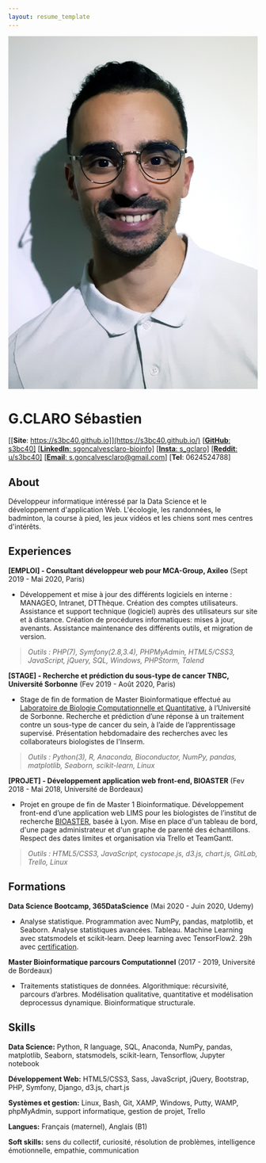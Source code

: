 ```yaml
---
layout: resume_template
---
```


![Profile](assets/images/profile_pic.png)

# G.CLARO Sébastien

[[**Site**: https://s3bc40.github.io]](https://s3bc40.github.io/)
[[**GitHub**: s3bc40]](https://github.com/s3bc40)
[[**LinkedIn**: sgoncalvesclaro-bioinfo]](https://www.linkedin.com/in/sgoncalvesclaro-bioinfo/)
[[**Insta**: s_gclaro]](https://www.instagram.com/s_gclaro/)
[[**Reddit**: u/s3bc40]](https://www.reddit.com/user/s3bc40)
[[**Email**: s.goncalvesclaro@gmail.com]](mailto:s.goncalvesclaro@gmail.com)
[**Tel**: 0624524788]

## About

Développeur informatique intéressé par la Data Science et le développement d'application Web.
L'écologie, les randonnées, le badminton, la course à pied, les jeux vidéos et les chiens sont mes centres d'intérêts.

## Experiences

**[EMPLOI] - Consultant développeur web pour MCA-Group, Axileo** (Sept 2019 - Mai 2020, Paris)

+ Développement et mise à jour des différents logiciels en interne : MANAGEO, Intranet, DTThèque. Création des comptes utilisateurs. Assistance et support technique (logiciel) auprès des utilisateurs sur site et à distance. Création de procédures informatiques: mises à jour, avenants. Assistance maintenance des différents outils, et migration de version.

>*Outils : PHP(7), Symfony(2.8,3.4), PHPMyAdmin, HTML5/CSS3, JavaScript, jQuery, SQL, Windows, PHPStorm, Talend*

**[STAGE] - Recherche et prédiction du sous-type de cancer TNBC, Université Sorbonne** (Fev 2019 - Août 2020, Paris)

+ Stage de fin de formation de Master Bioinformatique effectué au [Laboratoire de Biologie Computationnelle et Quantitative](http://www.lcqb.upmc.fr/), à l’Université de Sorbonne. Recherche et prédiction d’une réponse à un traitement contre un sous-type de cancer du sein, à l’aide de l’apprentissage supervisé. Présentation hebdomadaire des recherches avec les collaborateurs biologistes de l'Inserm.

>*Outils : Python(3), R, Anaconda, Bioconductor, NumPy, pandas, matplotlib, Seaborn, scikit-learn, Linux*

**[PROJET] - Développement application web front-end, BIOASTER** (Fev 2018 - Mai 2018, Université de Bordeaux)

+ Projet en groupe de fin de Master 1 Bioinformatique. Développement front-end d’une application web LIMS pour les biologistes de l’institut de recherche [BIOASTER](https://www.bioaster.org/fr/), basée à Lyon. Mise en place d'un tableau de bord, d'une page administrateur et d'un graphe de parenté des échantillons. Respect des dates limites et organisation via Trello et TeamGantt.

>*Outils : HTML5/CSS3, JavaScript, cystocape.js, d3.js, chart.js, GitLab, Trello, Linux*

## Formations

**Data Science Bootcamp, 365DataScience** (Mai 2020 - Juin 2020, Udemy)

+ Analyse statistique. Programmation avec NumPy, pandas, matplotlib, et Seaborn. Analyse statistiques avancées. Tableau. Machine Learning avec statsmodels et scikit-learn. Deep learning avec TensorFlow2. 29h avec [certification](../assets/pdf/certif_DS.pdf).

**Master Bioinformatique parcours Computationnel** (2017 - 2019, Université de Bordeaux)

+ Traitements statistiques de données. Algorithmique: récursivité, parcours d’arbres. Modélisation qualitative, quantitative et modélisation deprocessus dynamique. Bioinformatique structurale.

## Skills

**Data Science:** Python, R language, SQL, Anaconda, NumPy, pandas, matplotlib, Seaborn, statsmodels, scikit-learn, Tensorflow, Jupyter notebook

**Développement Web:** HTML5/CSS3, Sass, JavaScript, jQuery, Bootstrap, PHP, Symfony, Django, d3.js, chart.js

**Systèmes et gestion:** Linux, Bash, Git, XAMP, Windows, Putty, WAMP, phpMyAdmin, support informatique, gestion de projet, Trello

**Langues:** Français (maternel), Anglais (B1)

**Soft skills:** sens du collectif, curiosité, résolution de problèmes, intelligence émotionnelle, empathie, communication
